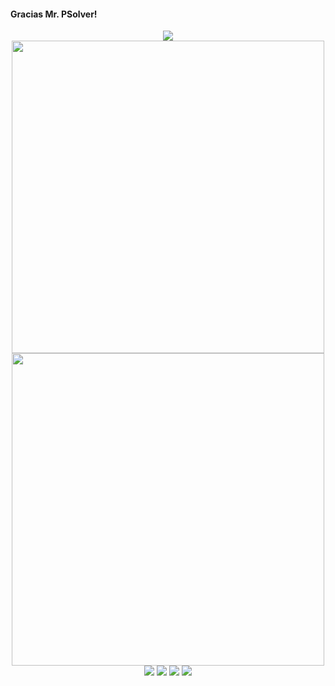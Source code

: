 #### Gracias Mr. PSolver!
<p align="center">

<img src="https://github.com/AntidusPig/Youtube-P-Solver/assets/56218754/0b9d8973-9d60-4fd0-b6f4-aee79eb847c8" cls="center"/>

<img src="https://github.com/AntidusPig/Youtube-P-Solver/assets/56218754/9252fcf0-e739-42da-b19c-5b3abe4569fc" width="500" height="500" cls="center"/>

<img src="https://github.com/AntidusPig/Youtube-P-Solver/assets/56218754/230e49b8-8323-486f-9c67-4eb943b08ad2" height="500" cls="center"/>

<img src="https://github.com/AntidusPig/Youtube-P-Solver/assets/56218754/ea4ae381-6e3d-46e3-9bfe-91c294277ea6" cls="center"/>

<img src="https://github.com/AntidusPig/Youtube-P-Solver/assets/56218754/9b9964fd-cfe5-4985-8131-d6d32f94d597" cls="center"/>

<img src="https://github.com/AntidusPig/Youtube-P-Solver/assets/56218754/c503cece-327c-42e1-afe7-e54c26d79959" cls="center"/>

<img src="https://github.com/AntidusPig/Youtube-P-Solver/assets/56218754/cb7a8da2-7922-437c-abf4-9cb8929d98e4" cls="center"/>

</p>
